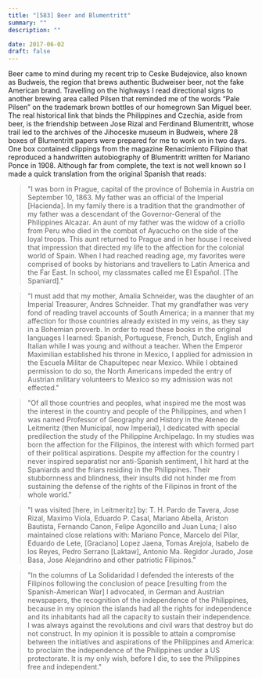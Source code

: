 ```yaml
---
title: "[583] Beer and Blumentritt"
summary: ""
description: ""

date: 2017-06-02
draft: false
---
```


Beer came to mind during my recent trip to Ceske Budejovice, also known as Budweis, the region that brews authentic Budweiser beer, not the fake American brand. Travelling on the highways I read directional signs to another brewing area called Pilsen that reminded me of the words “Pale Pilsen” on the trademark brown bottles of our homegrown San Miguel beer. The real historical link that binds the Philippines and Czechia, aside from beer, is the friendship between Jose Rizal and Ferdinand Blumentritt, whose trail led to the archives of the Jihoceske museum in Budweis, where 28 boxes of Blumentritt papers were prepared for me to work on in two days. One box contained clippings from the magazine Renacimiento Filipino that reproduced a handwritten autobiography of Blumentritt written for Mariano Ponce in 1908. Although far from complete, the text is not well known so I made a quick translation from the original Spanish that reads:

> "I was born in Prague, capital of the province of Bohemia in Austria on September 10, 1863. My father was an official of the Imperial [Hacienda]. In my family there is a tradition that the grandmother of my father was a descendant of the Governor-General of the Philippines Alcazar. An aunt of my father was the widow of a criollo from Peru who died in the combat of Ayacucho on the side of the loyal troops. This aunt returned to Prague and in her house I received that impression that directed my life to the affection for the colonial world of Spain. When I had reached reading age, my favorites were comprised of books by historians and travellers to Latin America and the Far East. In school, my classmates called me El Español. [The Spaniard]."

> "I must add that my mother, Amalia Schneider, was the daughter of an Imperial Treasurer, Andres Schneider. That my grandfather was very fond of reading travel accounts of South America; in a manner that my affection for those countries already existed in my veins, as they say in a Bohemian proverb. In order to read these books in the original languages I learned: Spanish, Portuguese, French, Dutch, English and Italian while I was young and without a teacher. When the Emperor Maximilian established his throne in Mexico, I applied for admission in the Escuela Militar de Chapultepec near Mexico. While I obtained permission to do so, the North Americans impeded the entry of Austrian military volunteers to Mexico so my admission was not effected."

> "Of all those countries and peoples, what inspired me the most was the interest in the country and people of the Philippines, and when I was named Professor of Geography and History in the Ateneo de Leitmeritz (then Municipal, now Imperial), I dedicated with special predilection the study of the Philippine Archipelago. In my studies was born the affection for the Filipinos, the interest with which formed part of their political aspirations. Despite my affection for the country I never inspired separatist nor anti-Spanish sentiment, I hit hard at the Spaniards and the friars residing in the Philippines. Their stubbornness and blindness, their insults did not hinder me from sustaining the defense of the rights of the Filipinos in front of the whole world."

> "I was visited [here, in Leitmeritz] by: T. H. Pardo de Tavera, Jose Rizal, Maximo Viola, Eduardo P. Casal, Mariano Abella, Ariston Bautista, Fernando Canon, Felipe Agoncillo and Juan Luna; I also maintained close relations with: Mariano Ponce, Marcelo del Pilar, Eduardo de Lete, [Graciano] Lopez Jaena, Tomas Arejola, Isabelo de los Reyes, Pedro Serrano [Laktaw], Antonio Ma. Regidor Jurado, Jose Basa, Jose Alejandrino and other patriotic Filipinos."

> "In the columns of La Solidaridad I defended the interests of the Filipinos following the conclusion of peace [resulting from the Spanish-American War] I advocated, in German and Austrian newspapers, the recognition of the independence of the Philippines, because in my opinion the islands had all the rights for independence and its inhabitants had all the capacity to sustain their independence. I was always against the revolutions and civil wars that destroy but do not construct. In my opinion it is possible to attain a compromise between the initiatives and aspirations of the Philippines and America: to proclaim the independence of the Philippines under a US protectorate. It is my only wish, before I die, to see the Philippines free and independent."
